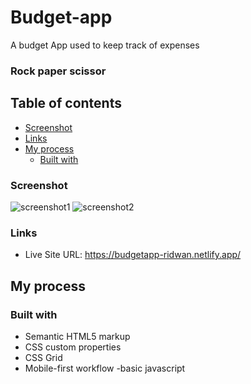 # Budget-app
A budget App used to keep track of expenses

### Rock paper scissor


## Table of contents

  - [Screenshot](#screenshot)
  - [Links](#links)
- [My process](#my-process)
  - [Built with](#built-with)
 



### Screenshot
![screenshot1](https://user-images.githubusercontent.com/106917702/212433684-5618facc-db68-4bad-b495-08a8df0c9801.png)
![screenshot2](https://user-images.githubusercontent.com/106917702/212433744-691b1de0-315e-4558-8f87-81dc67dd98da.png)




### Links

- Live Site URL: https://budgetapp-ridwan.netlify.app/

## My process

### Built with

- Semantic HTML5 markup
- CSS custom properties
- CSS Grid
- Mobile-first workflow
-basic javascript
